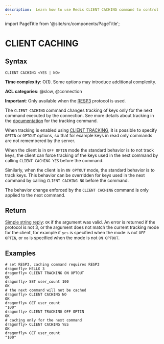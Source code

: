 ```yaml
---
description:  Learn how to use Redis CLIENT CACHING command to control server-assisted client side caching for the connection.
---
```


import PageTitle from '@site/src/components/PageTitle';

# CLIENT CACHING

<PageTitle title="CLIENT CACHING Command (Documentation) | Dragonfly" />

## Syntax

    CLIENT CACHING <YES | NO>

**Time complexity:** O(1). Some options may introduce additional complexity.

**ACL categories:** @slow, @connection

**Important**: Only available when the [RESP3](https://github.com/redis/redis-specifications/blob/master/protocol/RESP3.md) protocol is used.

The `CLIENT CACHING` command changes tracking of keys only for the next command executed by the connection. See more details about tracking in the [documentation](https://www.dragonflydb.io/docs/command-reference/server-management/client-tracking) for the tracking command.

When tracking is enabled using [CLIENT TRACKING](https://www.dragonflydb.io/docs/command-reference/server-management/client-tracking), it is possible to specify `OPTIN`
or `OPTOUT` options, so that for example keys in read only commands are not remembered by the server.

When the client is in `OFF OPTIN` mode the standard behavior is to not track keys, the client can force tracking of the keys used in the next command by calling `CLIENT CACHING YES` before the command.

Similarly, when the client is in `ON OPTOUT` mode, the standard behavior is to track keys. This behavior can be overridden for keys used in the next command by calling `CLIENT CACHING NO` before the command.

The behavior change enforced by the `CLIENT CACHING` command is only applied to the next command.

## Return

[Simple string reply](https://redis.io/docs/latest/develop/reference/protocol-spec/#simple-strings): `OK` if the argument was valid. An error is returned if the protocol is not 3, 
or the argument does not match the current tracking mode for the client, for example if `yes` is specified when the mode is not `OFF OPTIN`, or `no` is specified when the mode is not `ON OPTOUT`.

## Examples


```shell
# set RESP3, caching command requires RESP3
dragonfly> HELLO 3
dragonfly> CLIENT TRACKING ON OPTOUT
OK
dragonfly> SET user_count 100
OK
# the next command will not be cached
dragonfly> CLIENT CACHING NO
OK
dragonfly> GET user_count
"100"
dragonfly> CLIENT TRACKING OFF OPTIN
OK
# caching only for the next command
dragonfly> CLIENT CACHING YES
OK
dragonfly> GET user_count
"100"
```
